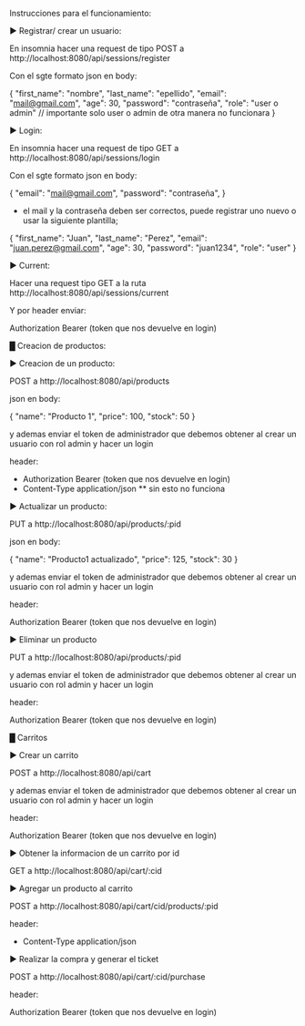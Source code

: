 Instrucciones para el funcionamiento:



► Registrar/ crear un usuario:

En insomnia hacer una request de tipo POST a http://localhost:8080/api/sessions/register

Con el sgte formato json en body:

{
    "first_name": "nombre",
    "last_name": "epellido",
    "email": "mail@gmail.com",
    "age": 30,
    "password": "contraseña",
    "role": "user o admin"    // importante solo user o admin de otra manera no funcionara
}



► Login: 

En insomnia hacer una request de tipo GET a http://localhost:8080/api/sessions/login

Con el sgte formato json en body:

{
    "email": "mail@gmail.com",
    "password": "contraseña",
}

* el mail y la contraseña deben ser correctos, puede registrar uno nuevo o usar la siguiente plantilla;

{
    "first_name": "Juan",
    "last_name": "Perez",
    "email": "juan.perez@gmail.com",
    "age": 30,
    "password": "juan1234",
    "role": "user"
}



► Current:

Hacer una request tipo GET a la ruta    http://localhost:8080/api/sessions/current

Y por header enviar:

Authorization Bearer (token que nos devuelve en login)




█ Creacion de productos:



► Creacion de un producto:

POST   a  http://localhost:8080/api/products

json en body:

{
  "name": "Producto 1",
  "price": 100,
  "stock": 50
}


y ademas enviar el token de administrador que debemos obtener al crear un usuario con rol admin y hacer un login

header:

 - Authorization Bearer (token que nos devuelve en login)
 - Content-Type application/json       ** sin esto no funciona


► Actualizar un producto:

PUT   a  http://localhost:8080/api/products/:pid

json en body:

{
  "name": "Producto1 actualizado",
  "price": 125,
  "stock": 30
}



y ademas enviar el token de administrador que debemos obtener al crear un usuario con rol admin y hacer un login

header:

Authorization Bearer (token que nos devuelve en login)



► Eliminar un producto

PUT   a  http://localhost:8080/api/products/:pid



y ademas enviar el token de administrador que debemos obtener al crear un usuario con rol admin y hacer un login

header:

Authorization Bearer (token que nos devuelve en login)



█ Carritos

►  Crear un carrito

POST   a  http://localhost:8080/api/cart


y ademas enviar el token de administrador que debemos obtener al crear un usuario con rol admin y hacer un login

header:

Authorization Bearer (token que nos devuelve en login)

► Obtener la informacion de un carrito por id

GET a http://localhost:8080/api/cart/:cid



► Agregar un producto al carrito


POST a http://localhost:8080/api/cart/cid/products/:pid

header:

 - Content-Type application/json




► Realizar la compra y generar el ticket

POST a http://localhost:8080/api/cart/:cid/purchase


header: 

Authorization Bearer (token que nos devuelve en login)


